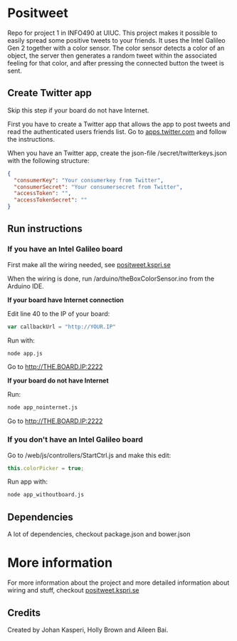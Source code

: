 # Positweet
Repo for project 1 in INFO490 at UIUC. This project makes it possible to easily spread some positive tweets to your friends. It uses the Intel Galileo Gen 2 together with a color sensor. The color sensor detects a color of an object, the server then generates a random tweet within the associated feeling for that color, and after pressing the connected button the tweet is sent.

## Create Twitter app
Skip this step if your board do not have Internet.

First you have to create a Twitter app that allows the app to post tweets and read the authenticated users friends list. Go to [apps.twitter.com](apps.twitter.com) and follow the instructions.

When you have an Twitter app, create the json-file /secret/twitterkeys.json with the following structure:
```json
{
  "consumerKey": "Your consumerkey from Twitter",
  "consumerSecret": "Your consumersecret from Twitter",
  "accessToken": "",
  "accessTokenSecret": ""
}
```

## Run instructions

### If you have an Intel Galileo board
First make all the wiring needed, see [positweet.kspri.se](positweet.kspri.se)

When the wiring is done, run /arduino/theBoxColorSensor.ino from the Arduino IDE.

**If your board have Internet connection**

Edit line 40 to the IP of your board:
```javascript
var callbackUrl = "http://YOUR.IP"
```
Run with:
```bash
node app.js
```
Go to http://THE.BOARD.IP:2222

**If your board do not have Internet**

Run:
```bash
node app_nointernet.js
```
Go to http://THE.BOARD.IP:2222

### If you don't have an Intel Galileo board

Go to /web/js/controllers/StartCtrl.js and make this edit:
```javascript
this.colorPicker = true;
```
Run app with:
```bash
node app_withoutboard.js
```

## Dependencies
A lot of dependencies, checkout package.json and bower.json

# More information
For more information about the project and more detailed information about wiring and stuff, checkout [positweet.kspri.se](positweet.kspri.se)

## Credits
Created by Johan Kasperi, Holly Brown and Aileen Bai.